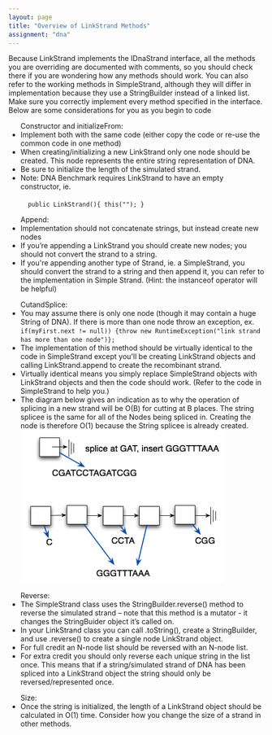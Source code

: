 ```yaml
---
layout: page
title: "Overview of LinkStrand Methods"
assignment: "dna"
---
```

<p>
Because LinkStrand implements the IDnaStrand interface, all the methods you are overriding are documented with comments, so you should check there if you are wondering how any methods should work. You can also refer to the working methods in SimpleStrand, although they will differ in implementation because they use a StringBuilder instead of a linked list. Make sure you correctly implement every method specified in the interface. Below are some considerations for you as you begin to code
</p>

<ul> 
Constructor and initializeFrom:
<li>Implement both with the same code (either copy the code or re-use the common code in one method)</li>
<li>When creating/initializing a new LinkStrand only one node should be created. This node represents the entire string representation of DNA.</li>
<li>Be sure to initialize the length of the simulated strand.</li>
<li> Note: DNA Benchmark requires LinkStrand to have an empty constructor, ie. <br> <code> 
  public LinkStrand(){ this(""); }</code></li>
</ul>

<ul> 
Append:
<li>Implementation should not concatenate strings, but instead create new nodes</li>
<li>If you’re appending a LinkStrand you should create new nodes; you should not convert the strand to a string.</li>
<li>If you're appending another type of Strand, ie. a SimpleStrand, you should convert the strand to a string and then append it, you can refer to the implementation in Simple Strand. (Hint: the instanceof operator will be helpful)</li>
</ul>

<ul>
CutandSplice:
<li> You may assume there is only one node (though it may contain a huge String of DNA). If there is more than one node throw an exception, ex. <code>
if(myFirst.next != null)) {throw new RuntimeException("link strand has more than one node")}; </code> </li>
<li> The implementation of this method should be virtually identical to the code in SimpleStrand except you'll be creating LinkStrand objects and calling LinkStrand.append to create the recombinant strand.</li>
<li>Virtually identical means you simply replace SimpleStrand objects with LinkStrand objects and then the code should work. (Refer to the code in SimpleStrand to help you.)</li>
<li> The diagram below gives an indication as to why the operation of splicing in a new strand will be O(B) for cutting at B places. The string splicee is the same for all of the Nodes being spliced in. Creating the node is therefore O(1) because the String splicee is already created.</li>
<img src="img/link-splice-memory.png" alt="Splice" style="width:400px;height:300px"> 
</ul>

<ul>
Reverse: 
<li> The SimpleStrand class uses the StringBuilder.reverse() method to reverse the simulated strand – note that this method is a mutator - it changes the StringBuider object it’s called on. </li> 
<li> In your LinkStrand class you can call .toString(), create a StringBuilder, and use .reverse() to create a single node LinkStrand object. </li>
<li> For full credit an N-node list should be reversed with an N-node list. </li>
<li> For extra credit you should only reverse each unique string in the list once. This means that if a string/simulated strand of DNA has been spliced into a LinkStrand object the string should only be reversed/represented once. </li>
</ul>

<ul>
Size:
<li> Once the string is initialized, the length of a LinkStrand object should be calculated in O(1) time. Consider how you change the size of a strand in other methods. </li>
</ul>
